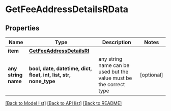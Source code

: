 # GetFeeAddressDetailsRData


## Properties
Name | Type | Description | Notes
------------ | ------------- | ------------- | -------------
**item** | [**GetFeeAddressDetailsRI**](GetFeeAddressDetailsRI.md) |  | 
**any string name** | **bool, date, datetime, dict, float, int, list, str, none_type** | any string name can be used but the value must be the correct type | [optional]

[[Back to Model list]](../README.md#documentation-for-models) [[Back to API list]](../README.md#documentation-for-api-endpoints) [[Back to README]](../README.md)


